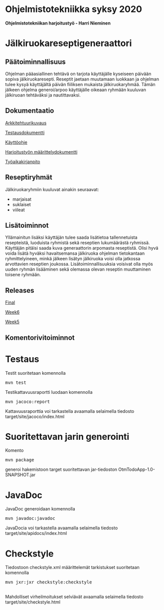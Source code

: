# Ohjelmistotekniikka syksy 2020
**Ohjelmistotekniikan harjoitustyö - Harri Nieminen**
# Jälkiruokareseptigeneraattori

## Päätoiminnallisuus ##
Ohjelman pääasiallinen tehtävä on tarjota käyttäjälle kyseiseen päivään sopiva jälkiruokaresepti. 
Reseptit jaetaan muutamaan luokkaan ja ohjelman tulee kysyä käyttäjältä päivän fiiliksen mukaista 
jälkiruokaryhmää. Tämän jälkeen ohjelma generoi/arpoo käyttäjälle oikeaan ryhmään kuuluvan 
jälkiruoan tehtäväksi ja nautittavaksi.

## Dokumentaatio ##
[Arkkitehtuurikuvaus](https://github.com/melting8snowman/ot-harjoitustyo/blob/master/dokumentaatio/arkkitehtuurikuvaus.md)

[Testausdokumentti](https://github.com/melting8snowman/ot-harjoitustyo/blob/master/dokumentaatio/testaus.md)

[Käyttöohje](https://github.com/melting8snowman/ot-harjoitustyo/blob/master/dokumentaatio/kayttoohje.md)

[Harjoitustyön määrittelydokumentti](https://www.github.com/melting8snowman/ot-harjoitustyo/blob/master/dokumentaatio/vaatimusmaarittely.md)

[Työaikakirjanpito](https://github.com/melting8snowman/ot-harjoitustyo/blob/master/tyoaikakirjanpito.txt)

## Reseptiryhmät ##
Jälkiruokaryhmiin kuuluvat ainakin seuraavat: 
-	marjaisat
-	suklaiset
- viileat

## Lisätoiminnot ##
Yllämainitun lisäksi käyttäjän tulee saada lisätietoa tallennetuista resepteistä, 
luoduista ryhmistä sekä reseptien lukumäärästä ryhmissä. Käyttäjän pitäisi saada kuva 
generaattorin arpomasta reseptistä. Olisi hyvä voida lisätä hyväksi havaitsemansa jälkiruoka 
ohjelman tietokantaan ryhmittelyineen, minkä jälkeen lisätyn jälkiruoka voisi olla jatkossa arvottavien 
reseptien joukossa. Lisätoiminnallisuuksia voisivat olla myös uuden ryhmän lisääminen sekä olemassa 
olevan reseptin muuttaminen toisene ryhmään.

## Releases ##
[Final](https://github.com/melting8snowman/ot-harjoitustyo/releases/tag/final)

[Week6](https://github.com/melting8snowman/ot-harjoitustyo/releases/tag/week6)

[Week5](https://github.com/melting8snowman/ot-harjoitustyo/releases/tag/Week5)

## Komentorivitoiminnot ##
# Testaus
Testit suoritetaan komennolla
<pre>
mvn test
</pre>
Testikattavuusraportti luodaan komennolla
<pre>
mvn jacoco:report
</pre>
Kattavuusraporttia voi tarkastella avaamalla selaimella tiedosto target/site/jacoco/index.html

# Suoritettavan jarin generointi
Komento
<pre>
mvn package
</pre>
generoi hakemistoon target suoritettavan jar-tiedoston OtmTodoApp-1.0-SNAPSHOT.jar

# JavaDoc
JavaDoc generoidaan komennolla
<pre>
mvn javadoc:javadoc
</pre>
JavaDocia voi tarkastella avaamalla selaimella tiedosto target/site/apidocs/index.html

# Checkstyle
Tiedostoon checkstyle.xml määrittelemät tarkistukset suoritetaan komennolla
<pre>
mvn jxr:jxr checkstyle:checkstyle
 </pre>
Mahdolliset virheilmoitukset selviävät avaamalla selaimella tiedosto target/site/checkstyle.html



